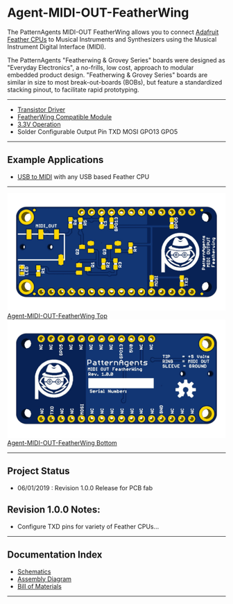 # Agent-MIDI-OUT-FeatherWing

The PatternAgents MIDI-OUT FeatherWing allows you to connect [Adafruit Feather CPUs](https://www.adafruit.com/feather)
to Musical Instruments and Synthesizers using the Musical Instrument Digital Interface (MIDI). 

The PatternAgents "Featherwing & Grovey Series" boards were designed as "Everyday Electronics", a no-frills, low cost, approach to modular embedded product design.
"Featherwing & Grovey Series" boards are similar in size to most break-out-boards (BOBs), but feature a standardized stacking pinout, to facilitate rapid prototyping.

---------------------------------------

* [Transistor Driver](https://www.diodes.com/assets/Datasheets/ds30036.pdf)
* [FeatherWing Compatible Module](https://learn.adafruit.com/adafruit-feather/feather-specification)
* [3.3V Operation](https://learn.adafruit.com/adafruit-feather/feather-specification)
* Solder Configurable Output Pin
  TXD
  MOSI
  GPO13
  GPO5

---------------------------------------
## Example Applications

* [USB to MIDI](https://github.com/patternagents/Agent-MIDI-OUT-FeatherWing/) with any USB based Feather CPU

---------------------------------------

[![Agent-MIDI-OUT-FeatherWing Top](https://github.com/patternagents/Agent-MIDI-OUT-FeatherWing/blob/master/Agent-MIDI-OUT-FeatherWing/images/Agent-MIDI-OUT-FeatherWing_top.png?raw=true)Agent-MIDI-OUT-FeatherWing Top](https://github.com/patternagents/Agent-MIDI-OUT-FeatherWing/)
[![Agent-MIDI-OUT-FeatherWing Bottom](https://github.com/patternagents/Agent-MIDI-OUT-FeatherWing/blob/master/Agent-MIDI-OUT-FeatherWing/images/Agent-MIDI-OUT-FeatherWing_bot.png?raw=true)Agent-MIDI-OUT-FeatherWing Bottom](https://github.com/patternagents/Agent-MIDI-OUT-FeatherWing/)

---------------------------------------
## Project Status

* 06/01/2019 : Revision 1.0.0 Release for PCB fab

## Revision 1.0.0 Notes: ##

* Configure TXD pins for variety of Feather CPUs...

---------------------------------------

## Documentation Index <a name="documentation_index"/>

* [Schematics](https://github.com/PatternAgents/Agent-MIDI-OUT-FeatherWing/blob/master/Agent-MIDI-OUT-FeatherWing/hardware/Agent-MIDI-OUT-FeatherWing_R1_0_0_sch.pdf)
* [Assembly Diagram](https://github.com/PatternAgents/Agent-MIDI-OUT-FeatherWing/blob/master/Agent-MIDI-OUT-FeatherWing/hardware/Agent-MIDI-OUT-FeatherWing_R1_0_0_assembly.pdf)
* [Bill of Materials](https://github.com/PatternAgents/Agent-MIDI-OUT-FeatherWing/blob/master/Agent-MIDI-OUT-FeatherWing/hardware/Agent-MIDI-OUT-FeatherWing_R1_0_0_bom.csv)


---------------------------------------
